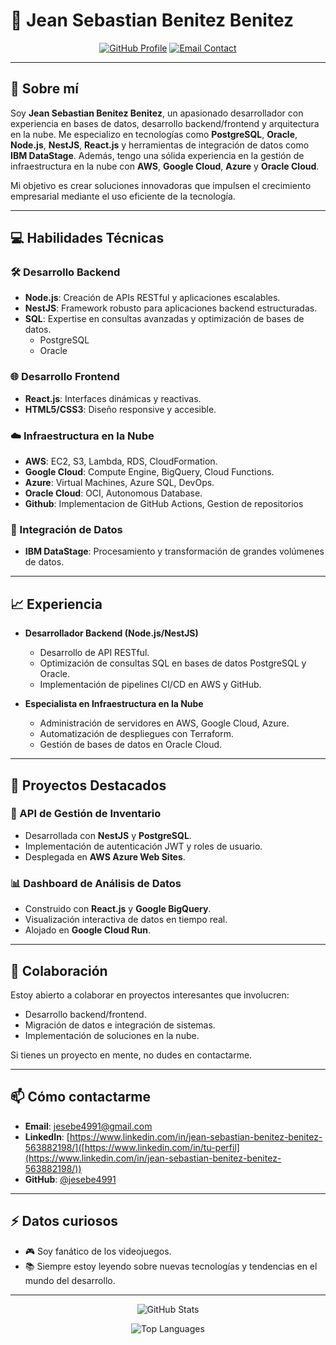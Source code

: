 <!--
**jesebe4991/jesebe4991** is a ✨ _special_ ✨ repository because its `README.md` (this file) appears on your GitHub profile.

Here are some ideas to get you started:

- 🔭 I’m currently working on ...
- 🌱 I’m currently learning ...
- 👯 I’m looking to collaborate on ...
- 🤔 I’m looking for help with ...
- 💬 Ask me about ...
- 📫 How to reach me: ...
- 😄 Pronouns: ...
- ⚡ Fun fact: ...
-->
# 👋 Jean Sebastian Benitez Benitez

<p align="center">
  <a href="https://github.com/jesebe4991"><img src="https://img.shields.io/badge/GitHub-Profile-blue?style=for-the-badge&logo=github" alt="GitHub Profile"></a>
  <a href="mailto:jesebe4991@gmail.com"><img src="https://img.shields.io/badge/Email-Contact-green?style=for-the-badge&logo=gmail" alt="Email Contact"></a>
</p>

---

## 🌟 Sobre mí

Soy **Jean Sebastian Benitez Benitez**, un apasionado desarrollador con experiencia en bases de datos, desarrollo backend/frontend y arquitectura en la nube. Me especializo en tecnologías como **PostgreSQL**, **Oracle**, **Node.js**, **NestJS**, **React.js** y herramientas de integración de datos como **IBM DataStage**. Además, tengo una sólida experiencia en la gestión de infraestructura en la nube con **AWS**, **Google Cloud**, **Azure** y **Oracle Cloud**.

Mi objetivo es crear soluciones innovadoras que impulsen el crecimiento empresarial mediante el uso eficiente de la tecnología.

---

## 💻 Habilidades Técnicas

### 🛠 Desarrollo Backend
- **Node.js**: Creación de APIs RESTful y aplicaciones escalables.
- **NestJS**: Framework robusto para aplicaciones backend estructuradas.
- **SQL**: Expertise en consultas avanzadas y optimización de bases de datos.
  - PostgreSQL
  - Oracle

### 🌐 Desarrollo Frontend
- **React.js**: Interfaces dinámicas y reactivas.
- **HTML5/CSS3**: Diseño responsive y accesible.

### ☁️ Infraestructura en la Nube
- **AWS**: EC2, S3, Lambda, RDS, CloudFormation.
- **Google Cloud**: Compute Engine, BigQuery, Cloud Functions.
- **Azure**: Virtual Machines, Azure SQL, DevOps.
- **Oracle Cloud**: OCI, Autonomous Database.
- **Github**: Implementacion de GitHub Actions, Gestion de repositorios

### 🔄 Integración de Datos
- **IBM DataStage**: Procesamiento y transformación de grandes volúmenes de datos.

---

## 📈 Experiencia 

- **Desarrollador Backend (Node.js/NestJS)**  
  - Desarrollo de API RESTful.
  - Optimización de consultas SQL en bases de datos PostgreSQL y Oracle.
  - Implementación de pipelines CI/CD en AWS y GitHub.

- **Especialista en Infraestructura en la Nube**  
  - Administración de servidores en AWS, Google Cloud, Azure.
  - Automatización de despliegues con Terraform.
  - Gestión de bases de datos en Oracle Cloud.

---

## 🎯 Proyectos Destacados

### 🔗 API de Gestión de Inventario
- Desarrollada con **NestJS** y **PostgreSQL**.
- Implementación de autenticación JWT y roles de usuario.
- Desplegada en **AWS Azure Web Sites**.

### 📊 Dashboard de Análisis de Datos
- Construido con **React.js** y **Google BigQuery**.
- Visualización interactiva de datos en tiempo real.
- Alojado en **Google Cloud Run**.

---

## 🤝 Colaboración

Estoy abierto a colaborar en proyectos interesantes que involucren:
- Desarrollo backend/frontend.
- Migración de datos e integración de sistemas.
- Implementación de soluciones en la nube.

Si tienes un proyecto en mente, no dudes en contactarme.

---

## 📫 Cómo contactarme

- **Email**: [jesebe4991@gmail.com](mailto:jesebe4991@gmail.com)
- **LinkedIn**: [https://www.linkedin.com/in/jean-sebastian-benitez-benitez-563882198/]([https://www.linkedin.com/in/tu-perfil](https://www.linkedin.com/in/jean-sebastian-benitez-benitez-563882198/))
- **GitHub**: [@jesebe4991](https://github.com/jesebe4991)

---

## ⚡ Datos curiosos

- 🎮 Soy fanático de los videojuegos.
- 📚 Siempre estoy leyendo sobre nuevas tecnologías y tendencias en el mundo del desarrollo.

---

<p align="center">
  <img src="https://github-readme-stats.vercel.app/api?username=jesebe4991&show_icons=true&theme=radical" alt="GitHub Stats">
</p>

<p align="center">
  <img src="https://github-readme-stats.vercel.app/api/top-langs/?username=jesebe4991&layout=compact&theme=radical" alt="Top Languages">
</p>
